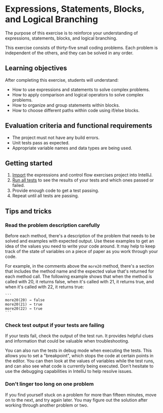 # Expressions, Statements, Blocks, and Logical Branching

The purpose of this exercise is to reinforce your understanding of expressions, statements, blocks, and logical branching.

This exercise consists of thirty-five small coding problems. Each problem is independent of the others, and they can be solved in any order.

## Learning objectives

After completing this exercise, students will understand:

* How to use expressions and statements to solve complex problems.
* How to apply comparison and logical operators to solve complex problems.
* How to organize and group statements within blocks.
* How to choose different paths within code using if/else blocks.

## Evaluation criteria and functional requirements

* The project must not have any build errors.
* Unit tests pass as expected.
* Appropriate variable names and data types are being used.

## Getting started

1. [Import](https://book.techelevator.com/v2_3/content/guides/intellij.html#import-a-project) the expressions and control flow exercises project into IntelliJ.
2. [Run all tests](https://book.techelevator.com/v2_3/content/guides/intellij.html#running-tests) to see the results of your tests and which ones passed or failed.
3. Provide enough code to get a test passing.
4. Repeat until all tests are passing.

## Tips and tricks

### Read the problem description carefully

Before each method, there's a description of the problem that needs to be solved and examples with expected output. Use these examples to get an idea of the values you need to write your code around. It may help to keep track of the state of variables on a piece of paper as you work through your code.

For example, in the comments above the `more20` method, there's a section that includes the method name and the expected value that's returned for each method call. The following example shows that when the method is called with 20, it returns false, when it's called with 21, it returns true, and when it's called with 22, it returns true:

    ```
    more20(20) → false
    more20(21) → true
    more20(22) → true
    ```

### Check test output if your tests are failing

If your tests fail, check the output of the test run. It provides helpful clues and information that could be valuable when troubleshooting.

You can also run the tests in debug mode when executing the tests. This allows you to set a "breakpoint", which stops the code at certain points in the editor. You can then look at the values of variables while the test runs, and can also see what code is currently being executed. Don't hesitate to use the debugging capabilities in IntelliJ to help resolve issues.

### Don't linger too long on one problem

If you find yourself stuck on a problem for more than fifteen minutes, move on to the next, and try again later. You may figure out the solution after working through another problem or two.
